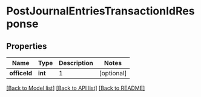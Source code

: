 # PostJournalEntriesTransactionIdResponse

## Properties
Name | Type | Description | Notes
------------ | ------------- | ------------- | -------------
**officeId** | **int** | 1 | [optional] 

[[Back to Model list]](../../README.md#documentation-for-models) [[Back to API list]](../../README.md#documentation-for-api-endpoints) [[Back to README]](../../README.md)

